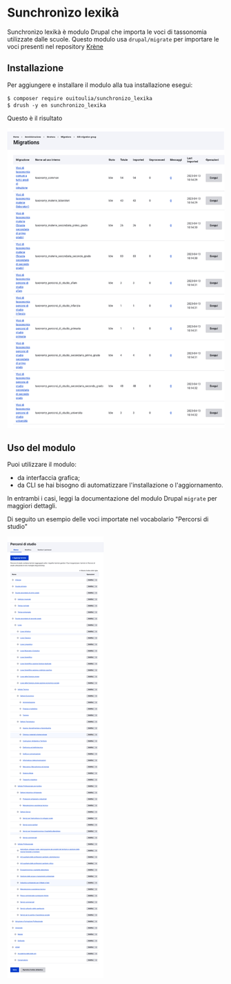 # Sunchronìzo lexikà
Sunchronìzo lexikà è modulo Drupal che importa le voci di tassonomia utilizzate dalle scuole.
Questo modulo usa `drupal/migrate` per importare le voci presenti nel repository [Krène](https://github.com/ouitoulia/krene) 

## Installazione
Per aggiungere e installare il modulo alla tua installazione esegui:
```
$ composer require ouitoulia/sunchronizo_lexika
$ drush -y en sunchronizo_lexika
```
Questo è il risultato

![Screenshot della lista delle migrazioni](docs/migrations.png "Screenshot della lista delle migrazioni")

## Uso del modulo
Puoi utilizzare il modulo:
- da interfaccia grafica;
- da CLI se hai bisogno di automatizzare l'installazione o l'aggiornamento.

In entrambi i casi, leggi la documentazione del modulo 
Drupal `migrate` per maggiori dettagli.

Di seguito un esempio delle voci importate nel vocabolario "Percorsi di studio"

![Screenshot della lista delle voci importate](docs/percorsi_di_studio.png "Screenshot della lista delle voci importate")
